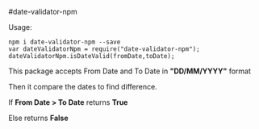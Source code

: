 #date-validator-npm

Usage:
```
npm i date-validator-npm --save
var dateValidatorNpm = require("date-validator-npm");
dateValidatorNpm.isDateValid(fromDate,toDate);
```

This package accepts From Date and To Date in **"DD/MM/YYYY"** format


Then it compare the dates to find difference.


If **From Date > To Date** returns **True**

Else returns **False**

